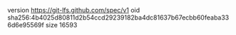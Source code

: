 version https://git-lfs.github.com/spec/v1
oid sha256:4b4025d80811d2b54ccd29239182ba4dc81637b67ecbb60feaba336d6e95569f
size 16593
